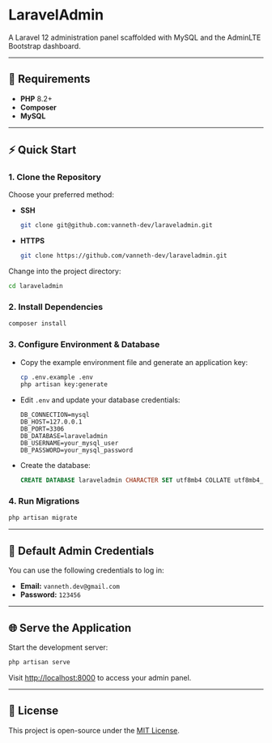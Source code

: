 # LaravelAdmin

A Laravel 12 administration panel scaffolded with MySQL and the AdminLTE Bootstrap dashboard.

---

## 🚀 Requirements

- **PHP** 8.2+
- **Composer**
- **MySQL**

---

## ⚡️ Quick Start

### 1. Clone the Repository

Choose your preferred method:

- **SSH**
    ```bash
    git clone git@github.com:vanneth-dev/laraveladmin.git
    ```
- **HTTPS**
    ```bash
    git clone https://github.com/vanneth-dev/laraveladmin.git
    ```

Change into the project directory:
```bash
cd laraveladmin
```

### 2. Install Dependencies

```bash
composer install
```

### 3. Configure Environment & Database

- Copy the example environment file and generate an application key:
    ```bash
    cp .env.example .env
    php artisan key:generate
    ```
- Edit `.env` and update your database credentials:
    ```env
    DB_CONNECTION=mysql
    DB_HOST=127.0.0.1
    DB_PORT=3306
    DB_DATABASE=laraveladmin
    DB_USERNAME=your_mysql_user
    DB_PASSWORD=your_mysql_password
    ```
- Create the database:
    ```sql
    CREATE DATABASE laraveladmin CHARACTER SET utf8mb4 COLLATE utf8mb4_unicode_ci;
    ```

### 4. Run Migrations

```bash
php artisan migrate
```

---

## 📝 Default Admin Credentials

You can use the following credentials to log in:

- **Email:** `vanneth.dev@gmail.com`
- **Password:** `123456`

---

## 🌐 Serve the Application

Start the development server:

```bash
php artisan serve
```

Visit [http://localhost:8000](http://localhost:8000) to access your admin panel.

---

## 📄 License

This project is open-source under the [MIT License](https://opensource.org/licenses/MIT).
